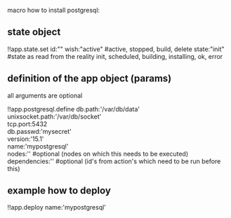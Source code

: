 
macro how to install postgresql:

## state object


!!app.state.set
    id:""
    wish:"active"               #active, stopped, build, delete
    state:"init"                #state as read from the reality init, scheduled, building, installing, ok, error

## definition of the app object (params)

all arguments are optional

!!app.postgresql.define
    db.path:'/var/db/data'              
    unixsocket.path:'/var/db/socket'    
    tcp.port:5432                       
    db.passwd:'mysecret'                
    version:'15.1'                   
    name:'mypostgresql'                 
    nodes:'' #optional (nodes on which this needs to be executed)
    dependencies:'' #optional (id's from action's which need to be run before this)

## example how to deploy

!!app.deploy name:'mypostgresql'